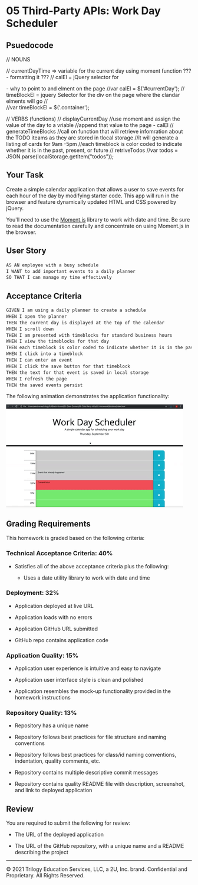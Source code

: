 # 05 Third-Party APIs: Work Day Scheduler

## Psuedocode

// NOUNS 

// currentDayTime => variable for the current day using moment function ??? - formatting it ???
// calEl = jQuery selector for <p id="currentDay" class="lead"></p> - why to point to and elment on the page
	//var calEl = $('#currentDay');
// timeBlockEl = jquery Selector for the div on the page where the clandar elments will go
	// <div class="container">
	//var timeBlockEl = $('.container');

// VERBS (functions)
// displayCurrentDay
	//use moment and assign the value of the day to a vriable
	//append that value to the page - calEl
// generateTimeBlocks
	//call on function that will retrieve infomration about the TODO iteams as they are stored in tlocal storage
	//it will generate a listing of cards for 9am -5pm
		//each timeblock is color coded to indicate whether it is in the past, present, or future
// retriveTodos
	//var  todos = JSON.parse(localStorage.getItem("todos"));




## Your Task

Create a simple calendar application that allows a user to save events for each hour of the day by modifying starter code. This app will run in the browser and feature dynamically updated HTML and CSS powered by jQuery.

You'll need to use the [Moment.js](https://momentjs.com/) library to work with date and time. Be sure to read the documentation carefully and concentrate on using Moment.js in the browser.

## User Story

```md
AS AN employee with a busy schedule
I WANT to add important events to a daily planner
SO THAT I can manage my time effectively
```

## Acceptance Criteria

```md
GIVEN I am using a daily planner to create a schedule
WHEN I open the planner
THEN the current day is displayed at the top of the calendar
WHEN I scroll down
THEN I am presented with timeblocks for standard business hours
WHEN I view the timeblocks for that day
THEN each timeblock is color coded to indicate whether it is in the past, present, or future
WHEN I click into a timeblock
THEN I can enter an event
WHEN I click the save button for that timeblock
THEN the text for that event is saved in local storage
WHEN I refresh the page
THEN the saved events persist
```

The following animation demonstrates the application functionality:

![A user clicks on slots on the color-coded calendar and edits the events.](./Assets/05-third-party-apis-homework-demo.gif)


## Grading Requirements

This homework is graded based on the following criteria: 

### Technical Acceptance Criteria: 40%

* Satisfies all of the above acceptance criteria plus the following:

  * Uses a date utility library to work with date and time

### Deployment: 32%

* Application deployed at live URL

* Application loads with no errors

* Application GitHub URL submitted

* GitHub repo contains application code

### Application Quality: 15%

* Application user experience is intuitive and easy to navigate

* Application user interface style is clean and polished

* Application resembles the mock-up functionality provided in the homework instructions

### Repository Quality: 13%

* Repository has a unique name

* Repository follows best practices for file structure and naming conventions

* Repository follows best practices for class/id naming conventions, indentation, quality comments, etc.

* Repository contains multiple descriptive commit messages

* Repository contains quality README file with description, screenshot, and link to deployed application

## Review

You are required to submit the following for review:

* The URL of the deployed application

* The URL of the GitHub repository, with a unique name and a README describing the project

- - -
© 2021 Trilogy Education Services, LLC, a 2U, Inc. brand. Confidential and Proprietary. All Rights Reserved.

